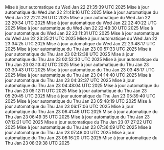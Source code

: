 Mise à jour automatique du Wed Jan 22 21:35:39 UTC 2025
Mise à jour automatique du Wed Jan 22 21:48:16 UTC 2025
Mise à jour automatique du Wed Jan 22 22:11:26 UTC 2025
Mise à jour automatique du Wed Jan 22 22:29:34 UTC 2025
Mise à jour automatique du Wed Jan 22 22:40:22 UTC 2025
Mise à jour automatique du Wed Jan 22 22:48:30 UTC 2025
Mise à jour automatique du Wed Jan 22 23:11:31 UTC 2025
Mise à jour automatique du Wed Jan 22 23:25:21 UTC 2025
Mise à jour automatique du Wed Jan 22 23:34:25 UTC 2025
Mise à jour automatique du Wed Jan 22 23:48:17 UTC 2025
Mise à jour automatique du Thu Jan 23 00:57:33 UTC 2025
Mise à jour automatique du Thu Jan 23 02:12:38 UTC 2025
Mise à jour automatique du Thu Jan 23 02:52:30 UTC 2025
Mise à jour automatique du Thu Jan 23 03:13:42 UTC 2025
Mise à jour automatique du Thu Jan 23 03:30:43 UTC 2025
Mise à jour automatique du Thu Jan 23 03:48:17 UTC 2025
Mise à jour automatique du Thu Jan 23 04:14:40 UTC 2025
Mise à jour automatique du Thu Jan 23 04:32:37 UTC 2025
Mise à jour automatique du Thu Jan 23 04:48:04 UTC 2025
Mise à jour automatique du Thu Jan 23 05:12:11 UTC 2025
Mise à jour automatique du Thu Jan 23 05:29:45 UTC 2025
Mise à jour automatique du Thu Jan 23 05:39:40 UTC 2025
Mise à jour automatique du Thu Jan 23 05:48:19 UTC 2025
Mise à jour automatique du Thu Jan 23 06:17:06 UTC 2025
Mise à jour automatique du Thu Jan 23 06:41:46 UTC 2025
Mise à jour automatique du Thu Jan 23 06:49:35 UTC 2025
Mise à jour automatique du Thu Jan 23 07:12:21 UTC 2025
Mise à jour automatique du Thu Jan 23 07:27:22 UTC 2025
Mise à jour automatique du Thu Jan 23 07:36:09 UTC 2025
Mise à jour automatique du Thu Jan 23 07:48:00 UTC 2025
Mise à jour automatique du Thu Jan 23 08:16:20 UTC 2025
Mise à jour automatique du Thu Jan 23 08:39:38 UTC 2025
